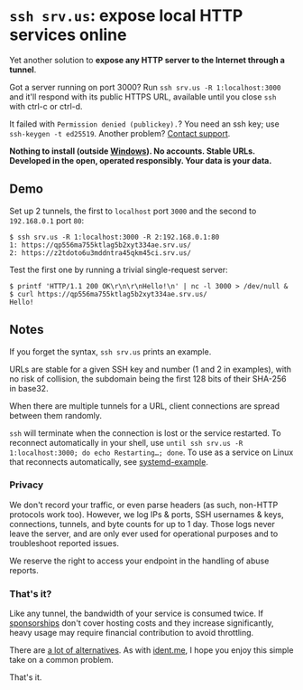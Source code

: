 # `ssh srv.us`: expose local HTTP services online

Yet another solution to **expose any HTTP server to the Internet through a tunnel**.

Got a server running on port 3000? Run `ssh srv.us -R 1:localhost:3000` and it'll respond with its public HTTPS URL, available until you close `ssh` with ctrl-c or ctrl-d.

It failed with `Permission denied (publickey).`? You need an ssh key; use `ssh-keygen -t ed25519`. Another problem? [Contact support](https://discord.gg/6YnHXskF4a).

**Nothing to install (outside [Windows](https://docs.microsoft.com/en-us/windows-server/administration/openssh/openssh_install_firstuse)). No accounts. Stable URLs. Developed in the open, operated responsibly. Your data is your data.**

## Demo

Set up 2 tunnels, the first to `localhost` port `3000` and the second to `192.168.0.1` port `80`:

```
$ ssh srv.us -R 1:localhost:3000 -R 2:192.168.0.1:80
1: https://qp556ma755ktlag5b2xyt334ae.srv.us/
2: https://z2tdoto6u3mddntra45qkm45ci.srv.us/
```

Test the first one by running a trivial single-request server:

```
$ printf 'HTTP/1.1 200 OK\r\n\r\nHello!\n' | nc -l 3000 > /dev/null &
$ curl https://qp556ma755ktlag5b2xyt334ae.srv.us/
Hello!
```

## Notes

If you forget the syntax, `ssh srv.us` prints an example.

URLs are stable for a given SSH key and number (1 and 2 in examples), with no risk of collision, the subdomain being the first 128 bits of their SHA-256 in base32.

When there are multiple tunnels for a URL, client connections are spread between them randomly.

`ssh` will terminate when the connection is lost or the service restarted. To reconnect automatically in your shell, use `until ssh srv.us -R 1:localhost:3000; do echo Restarting…; done`. To use as a service on Linux that reconnects automatically, see [systemd-example](systemd-example/).

### Privacy

We don't record your traffic, or even parse headers (as such, non-HTTP protocols work too). However, we log IPs & ports, SSH usernames & keys, connections, tunnels, and byte counts for up to 1 day. Those logs never leave the server, and are only ever used for operational purposes and to troubleshoot reported issues.

We reserve the right to access your endpoint in the handling of abuse reports.

### That's it?

Like any tunnel, the bandwidth of your service is consumed twice. If [sponsorships](https://github.com/sponsors/pcarrier) don't cover hosting costs and they increase significantly, heavy usage may require financial contribution to avoid throttling.

There are [a lot of alternatives](https://github.com/anderspitman/awesome-tunneling). As with [ident.me](https://api.ident.me), I hope you enjoy this simple take on a common problem.

That's it.
